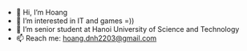 - 👋 Hi, I’m Hoang
- 👀 I’m interested in IT and games =))
- 🌱 I’m senior student at Hanoi University of Science and Technology
- 📫 Reach me: hoang.dnh2203@gmail.com


<!---
hoangdao3/hoangdao3 is a ✨ special ✨ repository because its `README.md` (this file) appears on your GitHub profile.
You can click the Preview link to take a look at your changes.
--->

